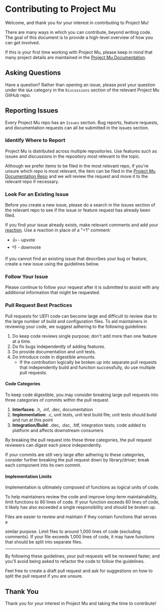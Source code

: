 # Contributing to Project Mu

Welcome, and thank you for your interest in contributing to Project Mu!

There are many ways in which you can contribute, beyond writing code. The goal of this document is to provide a
high-level overview of how you can get involved.

If this is your first time working with Project Mu, please keep in mind that many project details are maintained in
the [Project Mu Documentation](https://microsoft.github.io/mu/).

## Asking Questions

Have a question? Rather than opening an issue, please post your question under the `Q&A` category in the `Discussions`
section of the relevant Project Mu GitHub repo.

## Reporting Issues

Every Project Mu repo has an `Issues` section. Bug reports, feature requests, and documentation requests can all be
submitted in the issues section.

### Identify Where to Report

Project Mu is distributed across multiple repositories. Use features such as issues and discussions in the repository
most relevant to the topic.

Although we prefer items to be filed in the most relevant repo, if you're unsure which repo is most relevant, the item
can be filed in the [Project Mu Documentation Repo](https://github.com/microsoft/mu) and we will review the request and
move it to the relevant repo if necessary.

### Look For an Existing Issue

Before you create a new issue, please do a search in the issues section of the relevant repo to see if the issue or
feature request has already been filed.

If you find your issue already exists, make relevant comments and add your
[reaction](https://github.com/blog/2119-add-reactions-to-pull-requests-issues-and-comments). Use a reaction in place
of a "+1" comment:

* 👍 - upvote
* 👎 - downvote

If you cannot find an existing issue that describes your bug or feature, create a new issue using the guidelines below.

### Follow Your Issue

Please continue to follow your request after it is submitted to assist with any additional information that might be
requested.

### Pull Request Best Practices

Pull requests for UEFI code can become large and difficult to review due to the large number of build and
configuration files. To aid maintainers in reviewing your code, we suggest adhering to the following guidelines:

1. Do keep code reviews single purpose; don't add more than one feature at a time.
2. Do fix bugs independently of adding features.
3. Do provide documentation and unit tests.
4. Do introduce code in digestible amounts.
   * If the contribution logically be broken up into separate pull requests that independently build and function
     successfully, do use multiple pull requests.

#### Code Categories

To keep code digestible, you may consider breaking large pull requests into three categories of commits within the pull request.

1. **Interfaces**: .h, .inf, .dec, documentation
2. **Implementation**: .c, unit tests, unit test build file; unit tests should build and run at this point
3. **Integration/Build**: .dec, .dsc, .fdf, integration tests; code added to platform and affects downstream consumers

By breaking the pull request into these three categories, the pull request reviewers can digest each piece independently.

If your commits are still very large after adhering to these categories, consider further breaking the pull request
down by library/driver; break each component into its own commit.

#### Implementation Limits

Implementation is ultimately composed of functions as logical units of code.

To help maintainers review the code and improve long-term maintainability, limit functions to 60 lines of code. If your
function exceeds 60 lines of code, it likely has also exceeded a single responsibility and should be broken up.

Files are easier to review and maintain if they contain functions that serves a

similar purpose. Limit files to around 1,000 lines of code (excluding comments). If your file exceeds 1,000 lines of
code, it may have functions that should be split into separate files.

---

By following these guidelines, your pull requests will be reviewed faster, and you'll avoid being asked to refactor the
code to follow the guidelines.

Feel free to create a draft pull request and ask for suggestions on how to split the pull request if you are unsure.

## Thank You

Thank you for your interest in Project Mu and taking the time to contribute!
